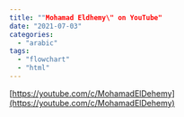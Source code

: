 ```yaml
---
title: ""Mohamad Eldhemy\" on YouTube"
date: "2021-07-03"
categories: 
  - "arabic"
tags: 
  - "flowchart"
  - "html"
---
```


[https://youtube.com/c/MohamadElDehemy](https://youtube.com/c/MohamadElDehemy)
